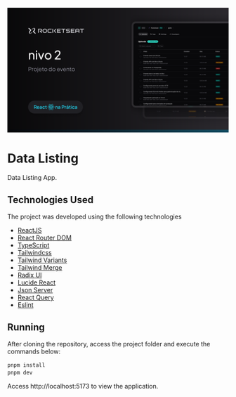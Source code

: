 ![Cover](./.github/cover.png)

# Data Listing

Data Listing App.


## Technologies Used

The project was developed using the following technologies

- [ReactJS](https://react.dev/)
- [React Router DOM](https://reactrouter.com/en/main) <!-- useSearchParams -->
- [TypeScript](https://www.typescriptlang.org)
- [Tailwindcss](https://tailwindcss.com)
- [Tailwind Variants](https://www.tailwind-variants.org)
- [Tailwind Merge](https://www.npmjs.com/package/tailwind-merge)
- [Radix UI](https://www.radix-ui.com/)
- [Lucide React](https://lucide.dev/)
- [Json Server](https://github.com/typicode/json-server) <!-- updated -->
- [React Query](https://tanstack.com/query/latest)
- [Eslint](https://eslint.org/)


## Running

After cloning the repository, access the project folder and execute the commands below:

```sh
pnpm install
pnpm dev
```

Access http://localhost:5173 to view the application.
